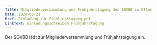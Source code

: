 ```yaml
---
Title: Mitgliederversammlung und Frühjahrstagung des SOVBB in Olten
Date: 2024-03-21
Href: Einladung zur Frühlingstagung.pdf
LinkText: Einladungsschreiben Frühjahrstagung
---
```

Der SOVBB lädt zur Mitgliederversammlung und Frühjahrstagung ein.
